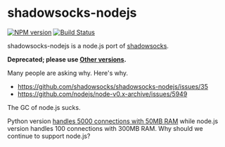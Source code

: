 shadowsocks-nodejs
==================

[![NPM version]][NPM] [![Build Status]][Travis CI]

shadowsocks-nodejs is a node.js port of [shadowsocks].

**Deprecated; please use [Other versions].**

Many people are asking why. Here's why.

- https://github.com/shadowsocks/shadowsocks-nodejs/issues/35
- https://github.com/nodejs/node-v0.x-archive/issues/5949

The GC of node.js sucks.

Python version [handles 5000 connections with 50MB RAM](https://github.com/shadowsocks/shadowsocks/wiki/Optimizing-Shadowsocks) while node.js version
handles 100 connections with 300MB RAM. Why should we continue to support
node.js?


[Build Status]:    https://img.shields.io/travis/clowwindy/shadowsocks-nodejs/master.svg?style=flat
[NPM]:             https://www.npmjs.com/package/shadowsocks
[NPM version]:     https://img.shields.io/npm/v/shadowsocks.svg?style=flatp
[Travis CI]:       https://travis-ci.org/clowwindy/shadowsocks-nodejs
[shadowsocks]:     https://github.com/shadowsocks/shadowsocks
[Other versions]:  https://github.com/shadowsocks/shadowsocks/wiki/Ports-and-Clients
